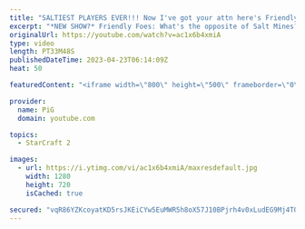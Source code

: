 ```yaml
---
title: "SALTIEST PLAYERS EVER!!! Now I've got your attn here's Friendly Foes wholesome SC2 :)"
excerpt: "*NEW SHOW?* Friendly Foes: What's the opposite of Salt Mines? Wholesome/friendly banter :D. If you've got a good example UPLOAD YOUR REPLAY TO https://drop.sc/upload then send the link to RateMyStarCraft@gmail.com along with “Friendly Foes” in the title + in the body of the email add your IGN & Rank"
originalUrl: https://youtube.com/watch?v=ac1x6b4xmiA
type: video
length: PT33M48S
publishedDateTime: 2023-04-23T06:14:09Z
heat: 50

featuredContent: "<iframe width=\"800\" height=\"500\" frameborder=\"0\" src=\"https://www.youtube.com/embed/ac1x6b4xmiA\" allow=\"accelerometer; autoplay; encrypted-media; gyroscope; picture-in-picture\" allowfullscreen></iframe>"

provider:
  name: PiG
  domain: youtube.com

topics:
  - StarCraft 2

images:
  - url: https://i.ytimg.com/vi/ac1x6b4xmiA/maxresdefault.jpg
    width: 1280
    height: 720
    isCached: true

secured: "vqR86YZKcoyatKD5rsJKEiCYw5EuMWR5h8oX57J10BPjrh4v0xLudEG9Mj4TORwmGjpYudrZgoZ47KqvvufHTq99RlwyNaxa9KnfWGBVgRjIfU+MPrVn7+pY4MQUrTJJTlTwgYYqeg2zBToSAvU9jMOxLy1Y71ps/p3ysB6U+rlny9s3UxhdGGJBPp3s9e3B4aZhMP4mgma3vRdQHSPMuGCYAQ2sxa4D58oIaFU6WozIqqvwlbnsWjIa++PH+Mv92PQigZCLYZocV0u1Fwlr4TD/6tBVSwnbbKkBckvPh5Q6lLVRqdp8ENjhKlKivRW13VGHw52/vLFP80qXNGw0ES0zLi6foYnOH2tfwQfMTEw9p4wc4mQQ+rGwcW+oRM6/+E6z/LnqzvsfBt9WHAg3Ie9tkfWpEh6RBs2RPS+5DIk=;uHFebp+IOzykN4LJV7MeEA=="
---
```


